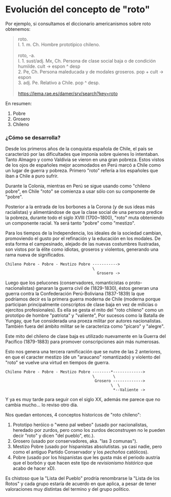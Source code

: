# Evolución del concepto de "roto"

Por ejemplo, si consultamos el diccionario americanismos sobre roto obtenemos:

> roto.<br>
>     I.  1. m. Ch. Hombre prototípico chileno.<br/>
> <br/>
> roto, -a.<br/>
>     I.  1. sust/adj. Mx, Ch. Persona de clase social baja o de condición humilde. cult → espon ^ desp<br/>
>         2. Pe, Ch. Persona maleducada y de modales groseros. pop + cult → espon<br/>
>         3. adj. Pe. Relativo a Chile. pop ^ desp.<br/>
> <br/>
> https://lema.rae.es/damer/srv/search?key=roto

En resumen:

1. Pobre
2. Grosero
3. Chileno

### ¿Cómo se desarrolla?

Desde los primeros años de la conquista española de Chile, el país se
caracterizó por las dificultades que imponía sobre quienes lo intentaban. Tanto
Almagro y como Valdivia se vieron en una gran pobreza. Estos vistos de los ojos
de españoles mejor acomodados en Perú marcó a Chile como un lugar de guerra y
pobreza.  Primero "roto" refería a los españoles que iban a Chile a puro sufrir.

Durante la Colonia, mientras en Perú se sigue usando como "chileno pobre", en
Chile "roto" se comienza a usar sólo con su componente de "pobre".

Posterior a la entrada de los borbones a la Corona (y de sus ideas más
racialistas) y alimentándose de que la clase social de una persona predice
la pobreza, durante todo el siglo XVIII (1700~1800), "roto" muta obteniendo un
componente racial. Ya será tanto "pobre" como "mestizo".

Para los tiempos de la Independencia, los ideales de la sociedad cambian,
promoviendo el gusto por el refinación y la educación en los modales. De esta
forma el campesinado, alejado de las nuevas costumbres Ilustradas, son vistos
por la élite como idiotas, groseros y violentos, generando una rama nueva de
significados.

```
Chileno Pobre - Pobre - Mestizo Pobre ----------->
                                      \
                                        Grosero ->
```

Luego que los pelucones (conservadores, romanticistas o proto-nacionalistas)
ganaran la guerra civil de (1829-1830), éstos generan una guerra contra la
Confederación Perú-Boliviana (1837-1839) la que podriamos decir es la primera
guerra moderna de Chile (moderna porque participan principalmente conscriptos de
clase baja en vez de milicias o ejercitos profesionales). Es ella se gesta el
mito del "roto chileno" como un prototipo de hombre "patriota" y "valiente",
Por sucesos como la Batalla de Yungay, que fue considerada una proeza militar
por autores nacionalistas.  También fuera del ámbito militar se le caracteriza
como "pícaro" y "alegre".

Este mito del chileno de clase baja es utilizado nuevamente en la Guerra del
Pacífico (1879-1883) para promover conscripciones aún más numerosas.

Esto nos genera una tercera ramificación que se nutre de las 2 anteriores, en
que el caracter mestizo (de un "araucano" romantizado) y violento del "roto" se
vuelve una virtud en tiempos de guerra.

```
Chileno Pobre - Pobre - Mestizo Pobre --------*------------->
                                      \        \
                                       Grosero ------------->
                                              \  \
                                               *--Valiente ->
```

Y ya es muy tarde para seguir con el siglo XX, además me parece que no cambia
mucho... lo reviso otro día.

Nos quedan entonces, 4 conceptos historicos de "roto chileno":

1. Prototipo heróico o "weno pal webeo" (usado por nacionalistas, heredado por
   zurdos, pero como los zurdos deconstruyen no le pueden decir "roto" y dicen
   "del pueblo", etc.).
2. Grosero (usado por conservadores, aka. "las 3 comunas").
3. Mestizo Pobre (usado por hispanistas absolutistas. ya casi nadie, pero como
   el antiguo Partido Conservador y los _pechoños_ católicos).
4. Pobre (usado por los hispanistas que les gusta más el periodo austria que el
   borbón y que hacen este tipo de _revisionismo histórico_ que acabo de hacer
   xD).

Es chistoso que la "Lista del Pueblo" prodría renombrarse la "Lista de los
Rotos" y cada grupo estaría de acuerdo en que aplica, a pesar de tener
valoraciones muy distintas del termino y del grupo político.

